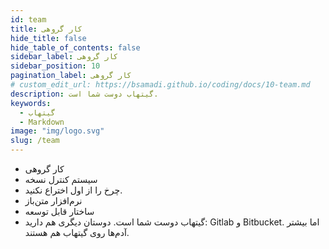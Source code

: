 ```yaml
---
id: team
title: کار گروهی
hide_title: false
hide_table_of_contents: false
sidebar_label: کار گروهی
sidebar_position: 10
pagination_label: کار گروهی
# custom_edit_url: https://bsamadi.github.io/coding/docs/10-team.md
description: گیتهاب دوست شما است.
keywords:
  - گیتهاب
  - Markdown
image: "img/logo.svg"
slug: /team
---
```


- کار گروهی
- سیستم کنترل نسخه
- چرخ را از اول اختراع نکنید.
- نرم‌افزار متن‌باز
- ساختار قابل توسعه
- گیتهاب دوست شما است. دوستان دیگری هم دارید: Gitlab و Bitbucket. اما بیشتر آدم‌ها روی گیتهاب هم هستند.
